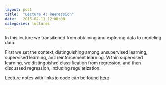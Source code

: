 ```yaml
---
layout: post
title:  "Lecture 4: Regression"
date:   2015-02-13 12:00:00
categories: lectures
---
```


In this lecture we transitioned from obtaining and exploring
data to modeling data. 

First we set the context, distinguishing
among unsupervised learning, supervised learning, and reinforcement
learning. Within supervised learning, we distinguished classification
from regression, and then discussed regression, including regularization.

Lecture notes with links to code can be found 
[here](https://github.com/jhofman/msd2015/blob/master/lectures/lecture_4/README.md)
